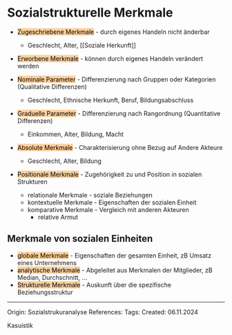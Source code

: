 # Sozialstrukturelle Merkmale


- <mark style="background: #FFB86CA6;">Zugeschriebene Merkmale</mark> - durch eigenes Handeln nicht änderbar
	- Geschlecht, Alter, [[Soziale Herkunft]]
- <mark style="background: #FFB86CA6;">Erworbene Merkmale</mark> - können durch eigenes Handeln verändert werden

- <mark style="background: #FFB86CA6;">Nominale Parameter</mark> - Differenzierung nach Gruppen oder Kategorien (Qualitative Differenzen)
	- Geschlecht, Ethnische Herkunft, Beruf, Bildungsabschluss
- <mark style="background: #FFB86CA6;">Graduelle Parameter</mark> - Differenzierung nach Rangordnung (Quantitative Differenzen)
	- Einkommen, Alter, Bildung, Macht

- <mark style="background: #FFB86CA6;">Absolute Merkmale</mark> - Charakterisierung ohne Bezug auf Andere Akteure
	- Geschlecht, Alter, Bildung
- <mark style="background: #FFB86CA6;">Positionale Merkmale</mark> - Zugehörigkeit zu und Position in sozialen Strukturen
	- relationale Merkmale - soziale Beziehungen
	- kontextuelle Merkmale - Eigenschaften der sozialen Einheit
	- komparative Merkmale - Vergleich mit anderen Akteuren
		- relative Armut

## Merkmale von sozialen Einheiten

- <mark style="background: #FFB86CA6;">globale Merkmale</mark> - Eigenschaften der gesamten Einheit, zB Umsatz eines Unternehmens
- <mark style="background: #FFB86CA6;">analytische Merkmale</mark> - Abgeleitet aus Merkmalen der Mitglieder, zB Median, Durchschnitt, ...
- <mark style="background: #FFB86CA6;">Strukturelle Merkmale</mark> - Auskunft über die spezifische Beziehungsstruktur

---

Origin: Sozialstrukuranalyse
References: 
Tags: 
Created: 06.11.2024

Kasuistik
